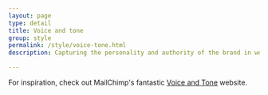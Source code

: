 ```yaml
---
layout: page
type: detail
title: Voice and tone
group: style
permalink: /style/voice-tone.html
description: Capturing the personality and authority of the brand in words

---
```


For inspiration, check out MailChimp's fantastic [Voice and Tone](http://voiceandtone.com/) website.
